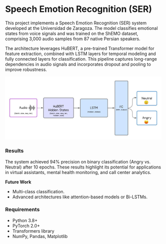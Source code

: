 # Speech Emotion Recognition (SER)

This project implements a Speech Emotion Recognition (SER) system developed at the Universidad de Zaragoza. The model classifies emotional states from voice signals and was trained on the ShEMO dataset, comprising 3,000 audio samples from 87 native Persian speakers.

The architecture leverages HuBERT, a pre-trained Transformer model for feature extraction, combined with LSTM layers for temporal modeling and fully connected layers for classification. This pipeline captures long-range dependencies in audio signals and incorporates dropout and pooling to improve robustness.

<img src="figures/ser_architecture.jpeg" alt="SER Architecture" width="650">

### Results
The system achieved 94% precision on binary classification (Angry vs. Neutral) after 10 epochs. These results highlight its potential for applications in virtual assistants, mental health monitoring, and call center analytics.

**Future Work**  
- Multi-class classification.  
- Advanced architectures like attention-based models or Bi-LSTMs.

### Requirements
- Python 3.8+
- PyTorch 2.0+
- Transformers library
- NumPy, Pandas, Matplotlib

